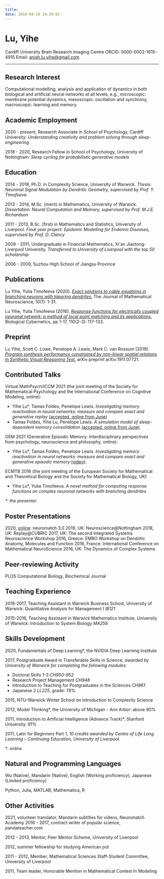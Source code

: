 ```yaml
---
title:
date: 2018-04-28 14:39:01
---
```


# Lu, Yihe
Cardiff University Brain Research Imaging Centre
ORCID: 0000-0002-1615-4915
Email: anish.lu.yihe@gmail.com

---

## Research Interest

Computational modelling, analysis and application of dynamics in both biological and artificial neural networks at all levels, e.g., microscopic: membrane potential dynamics, mesoscopic: oscillation and synchrony, macroscopic: learning and memory.

## Academic Employment

2020 - present, Research Associate in School of Psychology, Cardiff University:
	*Understanding creativity and problem solving through sleep-engineering*

2018 - 2020, Research Fellow in School of Psychology, University of Nottingham:
	*Sleep cycling for probabilistic generative models*

## Education

2014 - 2018, Ph.D. in Complexity Science, University of Warwick.
	*Thesis: Neuronal Signal Modulation by Dendritic Geometry, supervised by Prof. Y. Timofeeva*

2013 - 2014, M.Sc. (merit) in Mathematics, University of Warwick.
	*Dissertation: Neural Computation and Memory, supervised by Prof. M.J.E. Richardson*

2011 - 2013, B.Sc. (first) in Mathematics and Statistics, University of Liverpool.
	*Final year project: Epidemic Modelling for Endemic Diseases, supervised by Prof. D. Clancy*

2009 - 2011, Undergraduate in Financial Mathematics, Xi'an Jiaotong-Liverpool University.
	*Transferred to University of Liverpool with the top 50 scholarship*

2006 - 2009, Suzhou High School of Jiangsu Province

## Publications

Lu Yihe, Yulia Timofeeva (2020). [*Exact solutions to cable equations in branching neurons with tapering dendrites.*](https://mathematical-neuroscience.springeropen.com/articles/10.1186/s13408-020-0078-z) The Journal of Mathematical Neuroscience, 10(1): 1-31.

Lu Yihe, Yulia Timofeeva (2016). [*Response functions for electrically coupled neuronal network: a method of local point matching and its applications.*](https://link.springer.com/article/10.1007/s00422-016-0681-y) Biological Cybernetics, pp 1-17, 110(2-3):  117-133.  

## Preprint

Lu Yihe, Scott C. Lowe, Penelope A. Lewis, Mark C. van Rossum (2019). [*Program synthesis performance constrained by non-linear spatial relations in Synthetic Visual Reasoning Test.*](https://arxiv.org/abs/1911.07721) arXiv preprint arXiv:1911.07721.  

## Contributed Talks

Virtual MathPsych/ICCM 2021 (the joint meeting of the Society for Mathematical Psychology and the International Conference on Cognitive Modeling, online):
- Yihe Lu\*, Tamas Foldes, Penelope Lewis. *Investigating memory reactivation in neural networks: measure and compare exact and generative replay* [(accepted, online from June)](https://mathpsych.org/presentation/488)
- Tamas Foldes, Yihe Lu, Penelope Lewis. *A simulation model of sleep-dependent memory consolidation* [(accepted, online from June)](https://mathpsych.org/presentation/539)

GEM 2021 (Generative Episodic Memory: Interdisciplinary perspectives from psychology, neuroscience and philosophy, online):
- Yihe Lu\*, Tamas Foldes, Penelope Lewis. *Investigating memory reactivation in neural networks: measure and compare exact and generative episodic memory* [(video)](https://www.youtube.com/watch?v=rRXNqVu43IE):

ECMTB 2016 (the joint meeting of the European Society for Mathematical and Theoretical Biology and the Society for Mathematical Biology, UK)
- Yihe Lu\*, Yulia Timofeeva. *A novel method for computing response functions on complex neuronal networks with branching dendrites*

*\*: the presenter.*

## Poster Presentations
2020, [online](https://www.youtube.com/watch?v=-Yobu0bKIwc): neuromatch 3.0
2019, UK: Neuroscience@Nottingham
2018, UK: Replay@CUBRIC
2017, UK: The second Integrated Systems Neuroscience Workshop
2016, Greece: EMBO Workshop on Dendritic Anatomy, Molecules and Function
2016, France: International Conference on Mathematical NeuroScience
2016, UK: The Dynamics of Complex Systems

## Peer-reviewing Activity

PLOS Computational Biology, Biochemical Journal

## Teaching Experience

2016-2017, Teaching Assistant in Warwick Business School, University of Warwick:
	Quantitative Analysis for Management I *IB121*

2015-2016, Teaching Assistant in Warwick Mathematics Institute, University of Warwick:
	Introduction to System Biology *MA256*

## Skills Development

2020, Fundamentals of Deep Learning\*, the NVIDIA Deep Learning Institute

2017, Postgraduate Award in Transferable Skills in Science, *awarded by University of Warwick for completing the following modules:*
- Doctoral Skills 1-3 *CH950-952*
- Research Project Management *CH948*
- Introduction to Teaching for Postgraduates in the Sciences *CH961*
- Japanese 2 *LL225*, grade: 78%

2015, NTU-Warwick Winter School on Introduction to Complexity Science

2012, Model Thinking\*, the University of Michigan - Ann Arbor: above 80%

2011, Introduction to Artificial Intelligence (Advance Track)\*, Stanford University: 91%

2011, Latin for Beginners Part 1, *10 credits awarded by Centre of Life Long Learning – Continuing Education, University of Liverpool.*

*\*: online.*

## Natural and Programming Languages

Wu (Native), Mandarin (Native), English (Working proficiency), Japanese (Limited proficiency)

Python, Julia, MATLAB, Mathematica, R

## Other Activities

2021, volunteer translator, Mandarin subtitles for videos, Neuromatch Academy
2016 - 2017, contract writer of popular science, pandateacher.com

2012 - 2013, Mentor, Peer Mentor Scheme, University of Liverpool

2012, summer fellowship for studying American put

2011 - 2012, Member, Mathematical Sciences Staff-Student Committee, University of Liverpool

2011, Team leader, Honorable Mention in Mathematical Contest In Modeling

